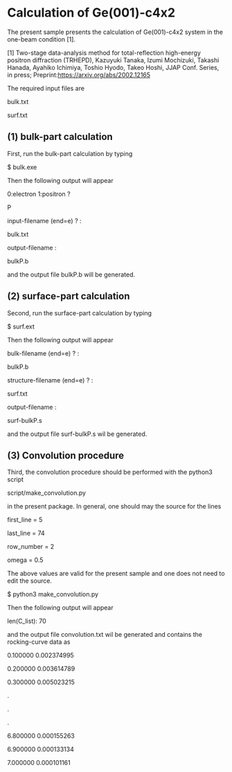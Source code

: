 # Calculation of Ge(001)-c4x2

The present sample presents the calculation of Ge(001)-c4x2 system in the one-beam condition [1].

[1] Two-stage data-analysis method for total-reflection high-energy positron diffraction (TRHEPD),  Kazuyuki Tanaka, Izumi Mochizuki, Takashi Hanada, Ayahiko Ichimiya, Toshio Hyodo, Takeo Hoshi, JJAP Conf. Series, in press; Preprint:https://arxiv.org/abs/2002.12165 

The required input files are

bulk.txt

surf.txt

## (1) bulk-part calculation

First, run the bulk-part calculation by typing

$ bulk.exe

Then the following output will appear 

0:electron 1:positron ?

P

input-filename (end=e) ? :

bulk.txt

output-filename :

bulkP.b

and the output file bulkP.b will be generated. 

## (2) surface-part calculation

Second, run the surface-part calculation by typing 

$ surf.ext

Then the following output will appear 

 bulk-filename (end=e) ? :

bulkP.b             

structure-filename (end=e) ? :

surf.txt            

output-filename :

surf-bulkP.s                      

and the output file surf-bulkP.s wil be generated.

## (3) Convolution procedure 

Third, the convolution procedure should be performed with the python3 script

script/make_convolution.py

in the present package. In general, one should may the source for the lines 

first_line = 5

last_line = 74

row_number = 2

omega = 0.5

The above values are valid for the present sample and one does not need to edit the source. 

$ python3 make_convolution.py 

Then the following output will appear 

len(C_list): 70

and the output file convolution.txt wil be generated and contains the rocking-curve data as

0.100000 0.002374995

0.200000 0.003614789

0.300000 0.005023215

.

.

.

6.800000 0.000155263

6.900000 0.000133134

7.000000 0.000101161

